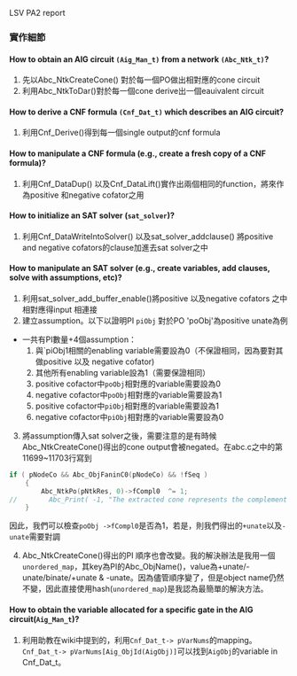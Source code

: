 LSV PA2 report

### 實作細節
#### How to obtain an AIG circuit `(Aig_Man_t)` from a network `(Abc_Ntk_t)`?
1. 先以Abc_NtkCreateCone() 對於每一個PO做出相對應的cone circuit
2. 利用Abc_NtkToDar()對於每一個cone derive出一個eauivalent circuit
#### How to derive a CNF formula `(Cnf_Dat_t)` which describes an AIG circuit?
1. 利用Cnf_Derive()得到每一個single output的cnf formula
#### How to manipulate a CNF formula (e.g., create a fresh copy of a CNF formula)?
1. 利用Cnf_DataDup() 以及Cnf_DataLift()實作出兩個相同的function，將來作為positive 和negative cofator之用
#### How to initialize an SAT solver (`sat_solver`)?
1. 利用Cnf_DataWriteIntoSolver() 以及sat_solver_addclause() 將positive and negative cofators的clause加進去sat solver之中
#### How to manipulate an SAT solver (e.g., create variables, add clauses, solve with assumptions, etc)?
1. 利用sat_solver_add_buffer_enable()將positive 以及negative cofators 之中相對應得input 相連接
2. 建立assumption。以下以證明PI `piObj` 對於PO 'poObj'為positive unate為例
- 一共有PI數量+4個assumption：
    1. 與`piObj1相關的enabling variable需要設為0（不保證相同，因為要對其做positive 以及 negative cofator)
    2. 其他所有enabling variable設為1（需要保證相同）
    3. positive cofactor中`poObj`相對應的variable需要設為0
    4. negative cofactor中`poObj`相對應的variable需要設為1
    5. positive cofactor中`piObj`相對應的variable需要設為1
    6. negative cofactor中`piObj`相對應的variable需要設為0
3. 將assumption傳入sat solver之後，需要注意的是有時候Abc_NtkCreateCone()得出的cone output會被negated。在abc.c之中的第11699~11703行寫到
```C
if ( pNodeCo && Abc_ObjFaninC0(pNodeCo) && !fSeq )
    {
        Abc_NtkPo(pNtkRes, 0)->fCompl0  ^= 1;
//        Abc_Print( -1, "The extracted cone represents the complement function of the CO.\n" );
    }
```
因此，我們可以檢查`poObj ->fCompl0`是否為1，若是，則我們得出的`+unate`以及`-unate`需要對調 

4. Abc_NtkCreateCone()得出的PI 順序也會改變。我的解決辦法是我用一個`unordered_map`，其key為PI的Abc_ObjName()，value為+unate/-unate/binate/+unate & -unate。因為儘管順序變了，但是object name仍然不變，因此直接使用hash(`unordered_map`)是我認為最簡單的解決方法。
#### How to obtain the variable allocated for a specific gate in the AIG circuit(`Aig_Man_t`)? 
1. 利用助教在wiki中提到的，利用`Cnf_Dat_t-> pVarNums`的mapping。`Cnf_Dat_t-> pVarNums[Aig_ObjId(AigObj)]`可以找到`AigObj`的variable in Cnf_Dat_t。
